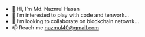 - 👋 Hi, I’m Md. Nazmul Hasan
- 👀 I’m interested to play with code and tenwork...
- 💞️ I’m looking to collaborate on blockchain netowrk...
- 📫 Reach me nazmul40@gmail.com

<!---
nazmul40/nazmul40 is a ✨ special ✨ repository because its `README.md` (this file) appears on your GitHub profile.
You can click the Preview link to take a look at your changes.
--->
